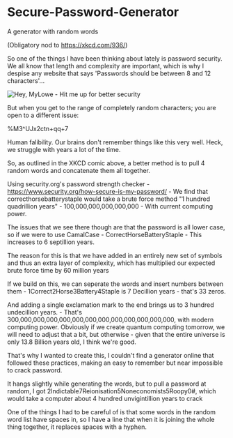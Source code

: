 # Secure-Password-Generator
A generator with random words

(Obligatory nod to https://xkcd.com/936/)

So one of the things I have been thinking about lately is password security. We all know that length and complexity are important, which is why I despise any website that says 'Passwords should be between 8 and 12 characters'...

![Hey, MyLowe - Hit me up for better security](https://2.bp.blogspot.com/-vusPyiwEGXY/W5DP5_doPmI/AAAAAAAJSqo/xPsvSLGLFh0gtyAcsJRy8U9vGsmGQVXBACLcBGAs/s640/Cai_uFEVIAAa3sq%255B1%255D.jpg)

But when you get to the range of completely random characters; you are open to a different issue:

%M3^UJx2ctn+qq+7

Human falibility. Our brains don't remember things like this very well. Heck, we struggle with years a lot of the time.

So, as outlined in the XKCD comic above, a better method is to pull 4 random words and concatenate them all together.

Using security.org's password strength checker - https://www.security.org/how-secure-is-my-password/ - We find that correcthorsebatterystaple would take a brute force method "1 hundred quadrillion years" - 100,000,000,000,000,000 - With current computing power.

The issues that we see there though are that the password is all lower case, so if we were to use CamalCase - CorrectHorseBatteryStaple - This increases to 6 septillion years.

The reason for this is that we have added in an entirely new set of symbols and thus an extra layer of complexity, which has multiplied our expected brute force time by 60 million years

If we build on this, we can seperate the words and insert numbers between them - 1Correct2Horse3Battery4Staple is 7 Decillion years - that's 33 zeros.

And adding a single exclamation mark to the end brings us to 3 hundred undecillion years. - That's 300,000,000,000,000,000,000,000,000,000,000,000,000, with modern computing power. Obviously if we create quantum computing tomorrow, we will need to adjust that a bit, but otherwise - given that the entire universe is only 13.8 Billion years old, I think we're good.

That's why I wanted to create this, I couldn't find a generator online that followed these practices, making an easy to remember but near impossible to crack password.

It hangs slightly while generating the words, but to pull a password at random, I got 2Indictable7Reionisation5Noneconomists5Roopy0#, which would take a computer about 4 hundred unvigintillion years to crack

One of the things I had to be careful of is that some words in the random word list have spaces in, so I have a line that when it is joining the whole thing together, it replaces spaces with a hyphen.
